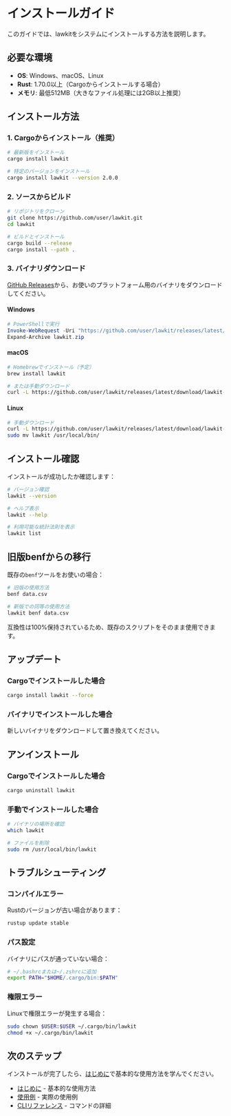 # インストールガイド

このガイドでは、lawkitをシステムにインストールする方法を説明します。

## 必要な環境

- **OS**: Windows、macOS、Linux
- **Rust**: 1.70.0以上（Cargoからインストールする場合）
- **メモリ**: 最低512MB（大きなファイル処理には2GB以上推奨）

## インストール方法

### 1. Cargoからインストール（推奨）

```bash
# 最新版をインストール
cargo install lawkit

# 特定のバージョンをインストール
cargo install lawkit --version 2.0.0
```

### 2. ソースからビルド

```bash
# リポジトリをクローン
git clone https://github.com/user/lawkit.git
cd lawkit

# ビルドとインストール
cargo build --release
cargo install --path .
```

### 3. バイナリダウンロード

[GitHub Releases](https://github.com/user/lawkit/releases)から、お使いのプラットフォーム用のバイナリをダウンロードしてください。

#### Windows
```powershell
# PowerShellで実行
Invoke-WebRequest -Uri "https://github.com/user/lawkit/releases/latest/download/lawkit-windows.zip" -OutFile "lawkit.zip"
Expand-Archive lawkit.zip
```

#### macOS
```bash
# Homebrewでインストール（予定）
brew install lawkit

# または手動ダウンロード
curl -L https://github.com/user/lawkit/releases/latest/download/lawkit-macos.tar.gz | tar xz
```

#### Linux
```bash
# 手動ダウンロード
curl -L https://github.com/user/lawkit/releases/latest/download/lawkit-linux.tar.gz | tar xz
sudo mv lawkit /usr/local/bin/
```

## インストール確認

インストールが成功したか確認します：

```bash
# バージョン確認
lawkit --version

# ヘルプ表示
lawkit --help

# 利用可能な統計法則を表示
lawkit list
```

## 旧版benfからの移行

既存の`benf`ツールをお使いの場合：

```bash
# 旧版の使用方法
benf data.csv

# 新版での同等の使用方法
lawkit benf data.csv
```

互換性は100%保持されているため、既存のスクリプトをそのまま使用できます。

## アップデート

### Cargoでインストールした場合
```bash
cargo install lawkit --force
```

### バイナリでインストールした場合
新しいバイナリをダウンロードして置き換えてください。

## アンインストール

### Cargoでインストールした場合
```bash
cargo uninstall lawkit
```

### 手動でインストールした場合
```bash
# バイナリの場所を確認
which lawkit

# ファイルを削除
sudo rm /usr/local/bin/lawkit
```

## トラブルシューティング

### コンパイルエラー
Rustのバージョンが古い場合があります：
```bash
rustup update stable
```

### パス設定
バイナリにパスが通っていない場合：
```bash
# ~/.bashrcまたは~/.zshrcに追加
export PATH="$HOME/.cargo/bin:$PATH"
```

### 権限エラー
Linuxで権限エラーが発生する場合：
```bash
sudo chown $USER:$USER ~/.cargo/bin/lawkit
chmod +x ~/.cargo/bin/lawkit
```

## 次のステップ

インストールが完了したら、[はじめに](getting-started_ja.md)で基本的な使用方法を学んでください。

- [はじめに](getting-started_ja.md) - 基本的な使用方法
- [使用例](examples_ja.md) - 実際の使用例
- [CLIリファレンス](../reference/cli-reference_ja.md) - コマンドの詳細